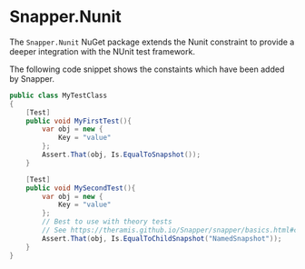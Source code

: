 # Snapper.Nunit

The `Snapper.Nunit` NuGet package extends the Nunit constraint to provide a deeper integration with the NUnit test framework.

The following code snippet shows the constaints which have been added by Snapper.
```csharp
public class MyTestClass
{
    [Test]
    public void MyFirstTest(){
        var obj = new {
            Key = "value"
        };
        Assert.That(obj, Is.EqualToSnapshot());
    }

    [Test]
    public void MySecondTest(){
        var obj = new {
            Key = "value"
        };
        // Best to use with theory tests
        // See https://theramis.github.io/Snapper/snapper/basics.html#child-snapshots for more information about child snapshots
        Assert.That(obj, Is.EqualToChildSnapshot("NamedSnapshot"));
    }
}
```